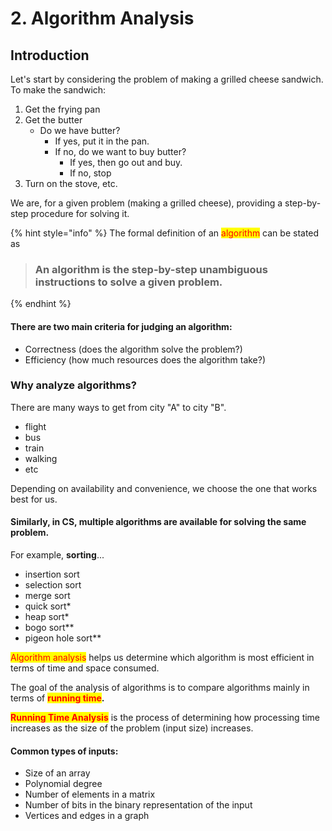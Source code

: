 # 2. Algorithm Analysis&#x20;

## Introduction

Let's start by considering the problem of making a grilled cheese sandwich. To make the sandwich:

1. Get the frying pan
2. Get the butter
   * Do we have butter?
     * If yes, put it in the pan.
     * If no, do we want to buy butter?
       * If yes, then go out and buy.
       * If no, stop
3. Turn on the stove, etc.

We are, for a given problem (making a grilled cheese), providing a step-by-step procedure for solving it.

{% hint style="info" %}
The formal definition of an <mark style="color:red;">algorithm</mark> can be stated as

> ### An algorithm is the step-by-step unambiguous instructions to solve a given problem.
{% endhint %}

#### There are two main criteria for judging an algorithm:

* Correctness (does the algorithm solve the problem?)
* Efficiency (how much resources does the algorithm take?)

### Why analyze algorithms?

There are many ways to get from city "A" to city "B".

* flight
* bus
* train
* walking
* etc

Depending on availability and convenience, we choose the one that works best for us.

#### Similarly, in CS, multiple algorithms are available for solving the same problem.

For example, **sorting**...

* insertion sort
* selection sort
* merge sort
* quick sort\*
* heap sort\*
* bogo sort\*\*
* pigeon hole sort\*\*

<mark style="color:red;">Algorithm analysis</mark> helps us determine which algorithm is most efficient in terms of time and space consumed.

The goal of the analysis of algorithms is to compare algorithms mainly in terms of <mark style="color:red;">**running time**</mark>**.**

<mark style="color:red;">**Running Time Analysis**</mark> is the process of determining how processing time increases as the size of the problem (input size) increases.

#### Common types of inputs:

* Size of an array
* Polynomial degree
* Number of elements in a matrix
* Number of bits in the binary representation of the input
* Vertices and edges in a graph
